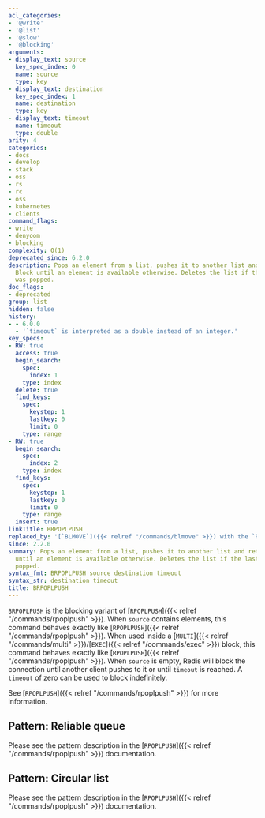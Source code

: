 ```yaml
---
acl_categories:
- '@write'
- '@list'
- '@slow'
- '@blocking'
arguments:
- display_text: source
  key_spec_index: 0
  name: source
  type: key
- display_text: destination
  key_spec_index: 1
  name: destination
  type: key
- display_text: timeout
  name: timeout
  type: double
arity: 4
categories:
- docs
- develop
- stack
- oss
- rs
- rc
- oss
- kubernetes
- clients
command_flags:
- write
- denyoom
- blocking
complexity: O(1)
deprecated_since: 6.2.0
description: Pops an element from a list, pushes it to another list and returns it.
  Block until an element is available otherwise. Deletes the list if the last element
  was popped.
doc_flags:
- deprecated
group: list
hidden: false
history:
- - 6.0.0
  - '`timeout` is interpreted as a double instead of an integer.'
key_specs:
- RW: true
  access: true
  begin_search:
    spec:
      index: 1
    type: index
  delete: true
  find_keys:
    spec:
      keystep: 1
      lastkey: 0
      limit: 0
    type: range
- RW: true
  begin_search:
    spec:
      index: 2
    type: index
  find_keys:
    spec:
      keystep: 1
      lastkey: 0
      limit: 0
    type: range
  insert: true
linkTitle: BRPOPLPUSH
replaced_by: '[`BLMOVE`]({{< relref "/commands/blmove" >}}) with the `RIGHT` and `LEFT` arguments'
since: 2.2.0
summary: Pops an element from a list, pushes it to another list and returns it. Block
  until an element is available otherwise. Deletes the list if the last element was
  popped.
syntax_fmt: BRPOPLPUSH source destination timeout
syntax_str: destination timeout
title: BRPOPLPUSH
---
```

`BRPOPLPUSH` is the blocking variant of [`RPOPLPUSH`]({{< relref "/commands/rpoplpush" >}}).
When `source` contains elements, this command behaves exactly like [`RPOPLPUSH`]({{< relref "/commands/rpoplpush" >}}).
When used inside a [`MULTI`]({{< relref "/commands/multi" >}})/[`EXEC`]({{< relref "/commands/exec" >}}) block, this command behaves exactly like [`RPOPLPUSH`]({{< relref "/commands/rpoplpush" >}}).
When `source` is empty, Redis will block the connection until another client
pushes to it or until `timeout` is reached.
A `timeout` of zero can be used to block indefinitely.

See [`RPOPLPUSH`]({{< relref "/commands/rpoplpush" >}}) for more information.

## Pattern: Reliable queue

Please see the pattern description in the [`RPOPLPUSH`]({{< relref "/commands/rpoplpush" >}}) documentation.

## Pattern: Circular list

Please see the pattern description in the [`RPOPLPUSH`]({{< relref "/commands/rpoplpush" >}}) documentation.
